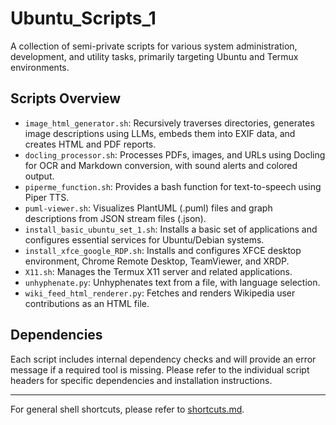 # Ubuntu_Scripts_1

A collection of semi-private scripts for various system administration, development, and utility tasks, primarily targeting Ubuntu and Termux environments.

## Scripts Overview

*   `image_html_generator.sh`: Recursively traverses directories, generates image descriptions using LLMs, embeds them into EXIF data, and creates HTML and PDF reports.
*   `docling_processor.sh`: Processes PDFs, images, and URLs using Docling for OCR and Markdown conversion, with sound alerts and colored output.
*   `piperme_function.sh`: Provides a bash function for text-to-speech using Piper TTS.
*   `puml-viewer.sh`: Visualizes PlantUML (.puml) files and graph descriptions from JSON stream files (.json).
*   `install_basic_ubuntu_set_1.sh`: Installs a basic set of applications and configures essential services for Ubuntu/Debian systems.
*   `install_xfce_google_RDP.sh`: Installs and configures XFCE desktop environment, Chrome Remote Desktop, TeamViewer, and XRDP.
*   `X11.sh`: Manages the Termux X11 server and related applications.
*   `unhyphenate.py`: Unhyphenates text from a file, with language selection.
*   `wiki_feed_html_renderer.py`: Fetches and renders Wikipedia user contributions as an HTML file.

## Dependencies

Each script includes internal dependency checks and will provide an error message if a required tool is missing. Please refer to the individual script headers for specific dependencies and installation instructions.

---

For general shell shortcuts, please refer to [shortcuts.md](shortcuts.md).
